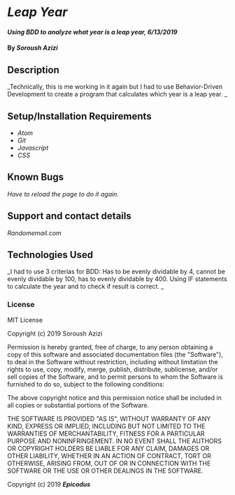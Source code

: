 # _Leap Year_

#### _Using BDD to analyze what year is a leap year, 6/13/2019_

#### By _**Soroush Azizi**_

## Description

_Technically, this is me working in it again but I had to use Behavior-Driven Development to create a program that calculates which year is a leap year. _

## Setup/Installation Requirements

* _Atom_
* _Git_
* _Javascript_
* _CSS_

## Known Bugs

_Have to reload the page to do it again._

## Support and contact details

_Randomemail.com_

## Technologies Used

_I had to use 3 criterias for BDD: Has to be evenly dividable by 4, cannot be evenly dividable by 100, has to evenly dividable by 400. Using IF statements to calculate the year and to check if result is correct. _

### License

MIT License

Copyright (c) 2019 Soroush Azizi

Permission is hereby granted, free of charge, to any person obtaining a copy
of this software and associated documentation files (the "Software"), to deal
in the Software without restriction, including without limitation the rights
to use, copy, modify, merge, publish, distribute, sublicense, and/or sell
copies of the Software, and to permit persons to whom the Software is
furnished to do so, subject to the following conditions:

The above copyright notice and this permission notice shall be included in all
copies or substantial portions of the Software.

THE SOFTWARE IS PROVIDED "AS IS", WITHOUT WARRANTY OF ANY KIND, EXPRESS OR
IMPLIED, INCLUDING BUT NOT LIMITED TO THE WARRANTIES OF MERCHANTABILITY,
FITNESS FOR A PARTICULAR PURPOSE AND NONINFRINGEMENT. IN NO EVENT SHALL THE
AUTHORS OR COPYRIGHT HOLDERS BE LIABLE FOR ANY CLAIM, DAMAGES OR OTHER
LIABILITY, WHETHER IN AN ACTION OF CONTRACT, TORT OR OTHERWISE, ARISING FROM,
OUT OF OR IN CONNECTION WITH THE SOFTWARE OR THE USE OR OTHER DEALINGS IN THE
SOFTWARE.

Copyright (c) 2019 **_Epicodus_**

